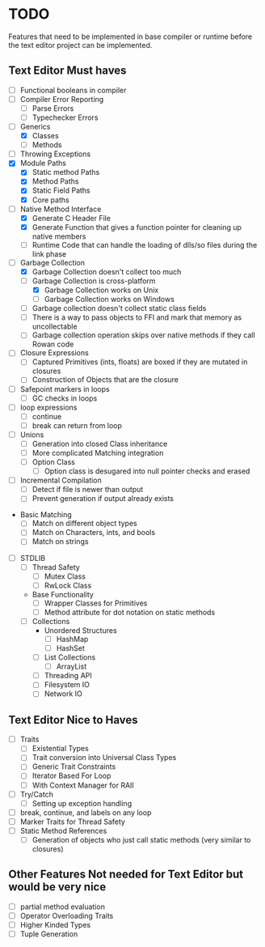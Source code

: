 # TODO
Features that need to be implemented in base compiler or runtime before the text editor project
can be implemented.

## Text Editor Must haves
* [ ] Functional booleans in compiler
* [ ] Compiler Error Reporting
  * [ ] Parse Errors
  * [ ] Typechecker Errors
* [ ] Generics
  * [x] Classes
  * [ ] Methods
* [ ] Throwing Exceptions
* [x] Module Paths
  * [x] Static method Paths
  * [x] Method Paths
  * [x] Static Field Paths
  * [x] Core paths
* [ ] Native Method Interface
  * [x] Generate C Header File
  * [x] Generate Function that gives a function pointer for cleaning up native members
  * [ ] Runtime Code that can handle the loading of dlls/so files during the link phase
* [ ] Garbage Collection
  * [x] Garbage Collection doesn't collect too much 
  * [ ] Garbage Collection is cross-platform
    * [x] Garbage Collection works on Unix
    * [ ] Garbage Collection works on Windows
  * [ ] Garbage collection doesn't collect static class fields
  * [ ] There is a way to pass objects to FFI and mark that memory as uncollectable
  * [ ] Garbage collection operation skips over native methods if they call Rowan code
* [ ] Closure Expressions
  * [ ] Captured Primitives (ints, floats) are boxed if they are mutated in closures
  * [ ] Construction of Objects that are the closure
* [ ] Safepoint markers in loops
  * [ ] GC checks in loops
* [ ] loop expressions
  * [ ] continue
  * [ ] break can return from loop
* [ ] Unions
  * [ ] Generation into closed Class inheritance
  * [ ] More complicated Matching integration
  * [ ] Option Class
    * [ ] Option class is desugared into null pointer checks and erased
* [ ] Incremental Compilation
  * [ ] Detect if file is newer than output
  * [ ] Prevent generation if output already exists
* Basic Matching
  * [ ] Match on different object types
  * [ ] Match on Characters, ints, and bools
  * [ ] Match on strings
* [ ] STDLIB
  * [ ] Thread Safety
    * [ ] Mutex Class
    * [ ] RwLock Class
  * Base Functionality
    * [ ] Wrapper Classes for Primitives
    * [ ] Method attribute for dot notation on static methods
  * [ ] Collections
    * Unordered Structures 
      * [ ] HashMap
      * [ ] HashSet
    * [ ] List Collections
      * [ ] ArrayList
    * [ ] Threading API
    * [ ] Filesystem IO
    * [ ] Network IO

## Text Editor Nice to Haves
* [ ] Traits
  * [ ] Existential Types
  * [ ] Trait conversion into Universal Class Types
  * [ ] Generic Trait Constraints
  * [ ] Iterator Based For Loop
  * [ ] With Context Manager for RAII
* [ ] Try/Catch
  * [ ] Setting up exception handling
* [ ] break, continue, and labels on any loop
* [ ] Marker Traits for Thread Safety
* [ ] Static Method References
  * [ ] Generation of objects who just call static methods (very similar to closures) 

## Other Features Not needed for Text Editor but would be very nice
* [ ] partial method evaluation
* [ ] Operator Overloading Traits
* [ ] Higher Kinded Types
* [ ] Tuple Generation